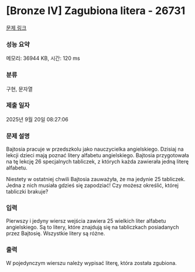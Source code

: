 # [Bronze IV] Zagubiona litera - 26731 

[문제 링크](https://www.acmicpc.net/problem/26731) 

### 성능 요약

메모리: 36944 KB, 시간: 120 ms

### 분류

구현, 문자열

### 제출 일자

2025년 9월 20일 08:27:06

### 문제 설명

<p>Bajtosia pracuje w przedszkolu jako nauczycielka angielskiego. Dzisiaj na lekcji dzieci mają poznać litery alfabetu angielskiego. Bajtosia przygotowała na tę lekcję 26 specjalnych tabliczek, z których każda zawierała jedną literę alfabetu.</p>

<p>Niestety w ostatniej chwili Bajtosia zauważyła, że ma jedynie 25 tabliczek. Jedna z nich musiała gdzieś się zapodziać! Czy możesz określić, której tabliczki brakuje?</p>

### 입력 

 <p>Pierwszy i jedyny wiersz wejścia zawiera 25 wielkich liter alfabetu angielskiego. Są to litery, które znajdują się na tabliczkach posiadanych przez Bajtosię. Wszystkie litery są różne.</p>

### 출력 

 <p>W pojedynczym wierszu należy wypisać literę, która została zgubiona.</p>

